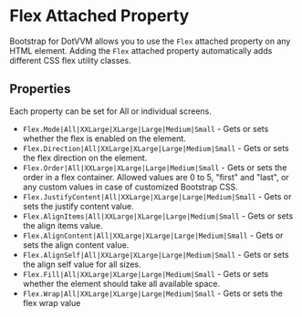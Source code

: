 # Flex Attached Property

Bootstrap for DotVVM allows you to use the `Flex` attached property on any HTML element. Adding the `Flex` attached property automatically adds different CSS flex utility classes. 

## Properties

Each property can be set for All or individual screens.

* `Flex.Mode|All|XXLarge|XLarge|Large|Medium|Small` - Gets or sets whether the flex is enabled on the element.
* `Flex.Direction|All|XXLarge|XLarge|Large|Medium|Small` - Gets or sets the flex direction on the element.
* `Flex.Order|All|XXLarge|XLarge|Large|Medium|Small` - Gets or sets the order in a flex container. Allowed values are 0 to 5, "first" and "last", or any custom values in case of customized Bootstrap CSS.
* `Flex.JustifyContent|All|XXLarge|XLarge|Large|Medium|Small` - Gets or sets the justify content value.
* `Flex.AlignItems|All|XXLarge|XLarge|Large|Medium|Small` - Gets or sets the align items value.
* `Flex.AlignContent|All|XXLarge|XLarge|Large|Medium|Small` - Gets or sets the align content value.
* `Flex.AlignSelf|All|XXLarge|XLarge|Large|Medium|Small` - Gets or sets the align self value for all sizes.
* `Flex.Fill|All|XXLarge|XLarge|Large|Medium|Small` - Gets or sets whether the element should take all available space.
* `Flex.Wrap|All|XXLarge|XLarge|Large|Medium|Small` - Gets or sets the flex wrap value